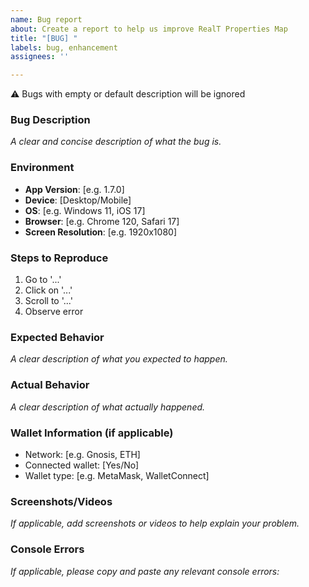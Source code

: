 ```yaml
---
name: Bug report
about: Create a report to help us improve RealT Properties Map
title: "[BUG] "
labels: bug, enhancement
assignees: ''

---
```


⚠️ Bugs with empty or default description will be ignored

### Bug Description
_A clear and concise description of what the bug is._

### Environment
- **App Version**: [e.g. 1.7.0]
- **Device**: [Desktop/Mobile]
- **OS**: [e.g. Windows 11, iOS 17]
- **Browser**: [e.g. Chrome 120, Safari 17]
- **Screen Resolution**: [e.g. 1920x1080]

### Steps to Reproduce
1. Go to '...'
2. Click on '...'
3. Scroll to '...'
4. Observe error

### Expected Behavior
_A clear description of what you expected to happen._

### Actual Behavior
_A clear description of what actually happened._

### Wallet Information (if applicable)
- Network: [e.g. Gnosis, ETH]
- Connected wallet: [Yes/No]
- Wallet type: [e.g. MetaMask, WalletConnect]

### Screenshots/Videos
_If applicable, add screenshots or videos to help explain your problem._
<!-- Drag and drop images here or provide links -->

### Console Errors
_If applicable, please copy and paste any relevant console errors:_
